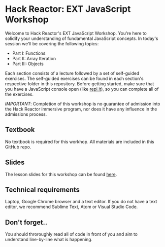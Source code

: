 # Hack Reactor: EXT JavaScript Workshop

Welcome to Hack Reactor's EXT JavaScript Workshop. You're here to solidify your understanding of fundamental JavaScript concepts. In today's session we'll be covering the following topics:

- Part I: Functions
- Part II: Array Iteration
- Part III: Objects

Each section consists of a lecture followed by a set of self-guided exercises. The self-guided exercises can be found in each section's respective folder in this repository. Before getting started, make sure that you have a JavaScript console open (like <a href="http://www.repl.it/languages/javascript" target="_blank">repl.it</a>), so you can complete all of the exercises.

*IMPORTANT*: Completion of this workshop is no guarantee of admission into the Hack Reactor immersive program, nor does it have any influence in the admissions process.

## Textbook

No textbook is required for this workhop. All materials are included in this GitHub repo.

## Slides

The lesson slides for this workshop can be found [here](https://docs.google.com/presentation/d/e/2PACX-1vS-HlZ79rzPVo8TkaQdG6OcJJejJzXDL4zV9HetcWqUVGzFaB35jEpqXR33nftjk-lURgnI_N7lF5zg/pub?start=false).

## Technical requirements

Laptop, Google Chrome browser and a text editor. If you do not have a text editor, we recommend Sublime Text, Atom or Visual Studio Code.

## Don't forget..
You should throroughly read all of code in front of you and aim to understand line-by-line what is happening.